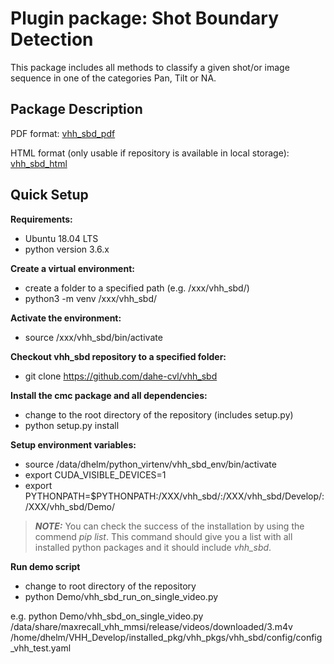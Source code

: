 # Plugin package: Shot Boundary Detection

This package includes all methods to classify a given shot/or image sequence in one of the categories Pan, Tilt or NA.

## Package Description

PDF format: [vhh_sbd_pdf](https://github.com/dahe-cvl/vhh_sbd/blob/master/ApiSphinxDocumentation/build/latex/vhhpluginpackageshotboundarydetectionvhh_sbd.pdf)
    
HTML format (only usable if repository is available in local storage): [vhh_sbd_html](https://github.com/dahe-cvl/vhh_sbd/blob/master/ApiSphinxDocumentation/build/html/index.html)
    
    
## Quick Setup

**Requirements:**

   * Ubuntu 18.04 LTS
   * python version 3.6.x

**Create a virtual environment:**

   * create a folder to a specified path (e.g. /xxx/vhh_sbd/)
   * python3 -m venv /xxx/vhh_sbd/

**Activate the environment:**

   * source /xxx/vhh_sbd/bin/activate

**Checkout vhh_sbd repository to a specified folder:**

   * git clone https://github.com/dahe-cvl/vhh_sbd

**Install the cmc package and all dependencies:**

   * change to the root directory of the repository (includes setup.py)
   * python setup.py install

**Setup environment variables:**

   * source /data/dhelm/python_virtenv/vhh_sbd_env/bin/activate
   * export CUDA_VISIBLE_DEVICES=1
   * export PYTHONPATH=$PYTHONPATH:/XXX/vhh_sbd/:/XXX/vhh_sbd/Develop/:/XXX/vhh_sbd/Demo/


> **_NOTE:_**
  You can check the success of the installation by using the commend *pip list*. This command should give you a list
  with all installed python packages and it should include *vhh_sbd*.

**Run demo script**

   * change to root directory of the repository
   * python Demo/vhh_sbd_run_on_single_video.py
   
   e.g.  python Demo/vhh_sbd_on_single_video.py /data/share/maxrecall_vhh_mmsi/release/videos/downloaded/3.m4v /home/dhelm/VHH_Develop/installed_pkg/vhh_pkgs/vhh_sbd/config/config_vhh_test.yaml




